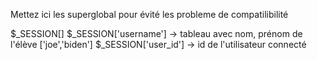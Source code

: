 Mettez ici les superglobal pour évité les probleme de compatilibilité

$_SESSION[]
$_SESSION['username'] -> tableau avec nom, prénom de l'élève ['joe','biden']
$_SESSION['user_id'] -> id de l'utilisateur connecté 
